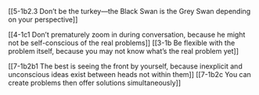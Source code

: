 [[5-1b2.3 Don’t be the turkey—the Black Swan is the Grey Swan depending on your perspective]]

[[4-1c1 Don’t prematurely zoom in during conversation, because he might not be self-conscious of the real problems]]
[[3-1b Be flexible with the problem itself, because you may not know what’s the real problem yet]]

[[7-1b2b1 The best is seeing the front by yourself, because inexplicit and unconscious ideas exist between heads not within them]]
[[7-1b2c You can create problems then offer solutions simultaneously]]
